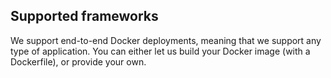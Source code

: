 


## Supported frameworks

We support end-to-end Docker deployments, meaning that we support any type of application. You can either let us build your Docker image (with a Dockerfile), or provide your own.

